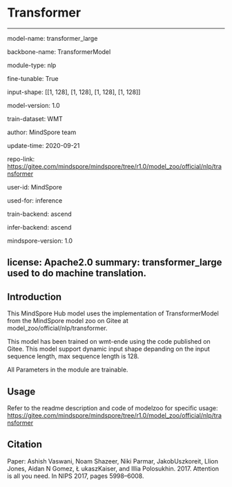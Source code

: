 # Transformer

---

model-name: transformer_large

backbone-name: TransformerModel

module-type: nlp

fine-tunable: True

input-shape: [[1, 128], [1, 128], [1, 128], [1, 128]]

model-version: 1.0

train-dataset: WMT


author: MindSpore team

update-time: 2020-09-21

repo-link: https://gitee.com/mindspore/mindspore/tree/r1.0/model_zoo/official/nlp/transformer

user-id: MindSpore

used-for: inference

train-backend: ascend

infer-backend: ascend

mindspore-version: 1.0

license: Apache2.0
summary: transformer_large used to do machine translation.
---

## Introduction

This MindSpore Hub model uses the implementation of TransformerModel from the MindSpore model zoo on Gitee at model_zoo/official/nlp/transformer.

This model has been trained on wmt-ende using the code published on Gitee. This model support dynamic input shape depanding on the input sequence length, max sequence length is 128. 

All Parameters in the module are trainable.

## Usage

Refer to the readme description and code of modelzoo for specific usage:
https://gitee.com/mindspore/mindspore/tree/r1.0/model_zoo/official/nlp/transformer
 
## Citation
Paper: Ashish Vaswani, Noam Shazeer, Niki Parmar, JakobUszkoreit, Llion Jones, Aidan N Gomez, Ł ukaszKaiser, and Illia Polosukhin. 2017. Attention is all you need. In NIPS 2017, pages 5998–6008.
